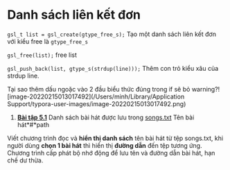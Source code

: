 # Danh sách liên kết đơn

`gsl_t list = gsl_create(gtype_free_s);` Tạo một danh sách liên kết đơn với kiểu free là `gtype_free_s`

`gsl_free(list);` free list

`gsl_push_back(list, gtype_s(strdup(line)));` Thêm con trỏ kiểu xâu của strdup line.

Tại sao thêm dấu ngoặc vào 2 đầu biểu thức đúng trong if sẽ bỏ warning?![image-20220215013017492](/Users/minh/Library/Application Support/typora-user-images/image-20220215013017492.png)

1. <u>**Bài tập 5.1**</u>
    Danh sách bài hát được lưu trong [songs.txt](songs.txt)
    Tên bài hát\*#*path

  Viết chương trình đọc và **hiển thị danh sách** tên bài hát từ tệp songs.txt, khi người dùng **chọn 1 bài hát** thì hiển thị **đường dẫn** đến tệp tương ứng. Chương trình cấp phát bộ nhớ động để lưu tên và đường dẫn bài hát, hạn chế dư thừa.

